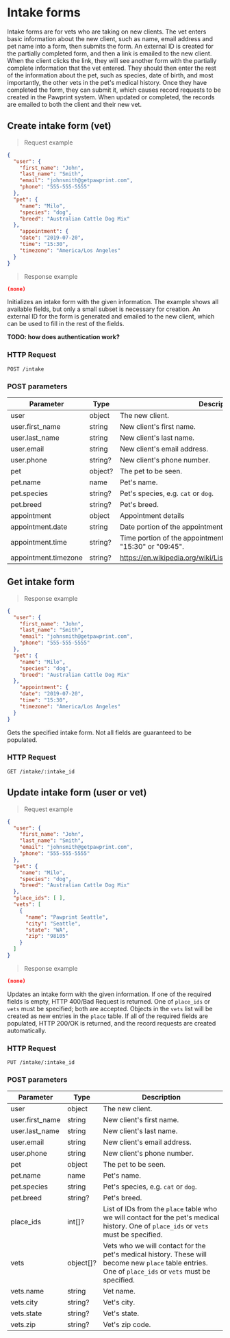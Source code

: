 # Intake forms
Intake forms are for vets who are taking on new clients. The vet enters basic information about the new client,
such as name, email address and pet name into a form, then submits the form. An external ID is created for the partially
completed form, and then a link is emailed to the new client. When the client clicks the link, they will see another form with
the partially complete information that the vet entered. They should then enter the rest of the information about the pet,
such as species, date of birth, and most importantly, the other vets in the pet's medical history. 
Once they have completed the form, they can submit it, which causes record requests to be created in the Pawprint system.
When updated or completed, the records are emailed to both the client and their new vet.

## Create intake form (vet)
> Request example

```json
{
  "user": {
    "first_name": "John",
    "last_name": "Smith",
    "email": "johnsmith@getpawprint.com",
    "phone": "555-555-5555"
  },
  "pet": {
    "name": "Milo",
    "species": "dog",
    "breed": "Australian Cattle Dog Mix"
  },
	"appointment": {
    "date": "2019-07-20",
    "time": "15:30",
    "timezone": "America/Los Angeles"
  }
}
```

> Response example

```json
(none)
```

Initializes an intake form with the given information. The example shows all available fields,
but only a small subset is necessary for creation. An external ID for the form is generated and emailed to the new client,
which can be used to fill in the rest of the fields.

**TODO: how does authentication work?**

### HTTP Request
`POST /intake`

### POST parameters
Parameter | Type | Description
--------- | ---- | -----------
user | object | The new client.
user.first_name | string | New client's first name.
user.last_name | string | New client's last name.
user.email | string | New client's email address.
user.phone | string? | New client's phone number.
pet | object? | The pet to be seen.
pet.name | name | Pet's name.
pet.species | string? | Pet's species, e.g. `cat` or `dog`.
pet.breed | string? | Pet's breed.
appointment | object | Appointment details
appointment.date | string | Date portion of the appointment, e.g. "2019-07-20".
appointment.time | string? | Time portion of the appointment in 24 hour time, e.g. "15:30" or "09:45".
appointment.timezone | string? | https://en.wikipedia.org/wiki/List_of_tz_database_time_zones


## Get intake form

> Response example

```json
{
  "user": {
    "first_name": "John",
    "last_name": "Smith",
    "email": "johnsmith@getpawprint.com",
    "phone": "555-555-5555"
  },
  "pet": {
    "name": "Milo",
    "species": "dog",
    "breed": "Australian Cattle Dog Mix"
  },
	"appointment": {
    "date": "2019-07-20",
    "time": "15:30",
    "timezone": "America/Los Angeles"
  }
}
```

Gets the specified intake form. Not all fields are guaranteed to be populated.

### HTTP Request
`GET /intake/:intake_id`

## Update intake form (user or vet)
> Request example

```json
{
  "user": {
    "first_name": "John",
    "last_name": "Smith",
    "email": "johnsmith@getpawprint.com",
    "phone": "555-555-5555"
  },
  "pet": {
    "name": "Milo",
    "species": "dog",
    "breed": "Australian Cattle Dog Mix"
  },
  "place_ids": [ ],
  "vets": [
    {
      "name": "Pawprint Seattle",
      "city": "Seattle",
      "state": "WA",
      "zip": "98105"
    }
  ]
}
```

> Response example

```json
(none)
```

Updates an intake form with the given information. If one of the required fields is empty, HTTP 400/Bad Request is returned. One of `place_ids` or `vets` must be specified; both are accepted. Objects in the `vets` list will be created as new entries in the `place` table. If all of the required fields are populated, HTTP 200/OK is returned, and the record requests are created automatically.

### HTTP Request
`PUT /intake/:intake_id`

### POST parameters
Parameter | Type | Description
--------- | ---- | -----------
user | object | The new client.
user.first_name | string | New client's first name.
user.last_name | string | New client's last name.
user.email | string | New client's email address.
user.phone | string | New client's phone number.
pet | object | The pet to be seen.
pet.name | name | Pet's name.
pet.species | string | Pet's species, e.g. `cat` or `dog`.
pet.breed | string? | Pet's breed.
place_ids | int[]? | List of IDs from the `place` table who we will contact for the pet's medical history. One of `place_ids` or `vets` must be specified.
vets | object[]? | Vets who we will contact for the pet's medical history. These will become new `place` table entries. One of `place_ids` or `vets` must be specified.
vets.name | string | Vet name.
vets.city | string? | Vet's city.
vets.state | string? | Vet's state.
vets.zip | string? | Vet's zip code.
